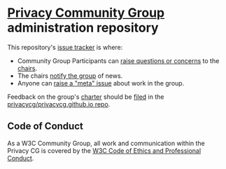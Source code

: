 # [Privacy Community Group](https://privacycg.github.io/) administration repository

This repository's [issue
tracker](https://github.com/privacycg/admin/issues/) is where:

* Community Group Participants can [raise questions or concerns](https://github.com/privacycg/admin/issues/new) to the [chairs](https://privacycg.github.io/charter.html#chairs).
* The chairs [notify the group](https://github.com/privacycg/admin/issues?q=is%3Aissue+is%3Aopen+label%3Aannouncement) of news.
* Anyone can [raise a "meta" issue](https://github.com/privacycg/admin/issues/new) about work in the group.

Feedback on the group's
[charter](https://privacycg.github.io/charter.html) should be
[filed](https://github.com/privacycg/privacycg.github.io/issues/new) in
the [privacycg/privacycg.github.io
repo](https://github.com/privacycg/privacycg.github.io/issues/new).

## Code of Conduct

As a W3C Community Group, all work and communication within the Privacy
CG is covered by the
[W3C Code of Ethics and Professional Conduct](https://www.w3.org/Consortium/cepc/).
